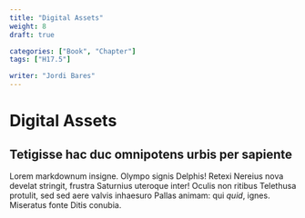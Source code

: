 ```yaml
---
title: "Digital Assets"
weight: 8
draft: true

categories: ["Book", "Chapter"]
tags: ["H17.5"]

writer: "Jordi Bares"
---
```

# Digital Assets

## Tetigisse hac duc omnipotens urbis per sapiente

Lorem markdownum insigne. Olympo signis Delphis! Retexi Nereius nova develat
stringit, frustra Saturnius uteroque inter! Oculis non ritibus Telethusa
protulit, sed sed aere valvis inhaesuro Pallas animam: qui *quid*, ignes.
Miseratus fonte Ditis conubia.